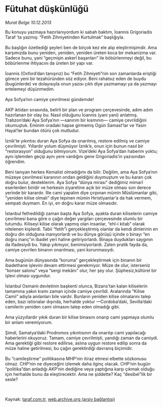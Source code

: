 # Fütuhat düşkünlüğü

*Murat Belge 10.12.2013*

<div class="yazi">Bu konuyu yazmaya hazırlanıyordum ki sabah baktım, İoannis Grigoriadis Taraf ’ta yazmış: “Fetih Zihniyetinden Kurtulmak” başlığıyla.<br/><br/>Bu başlığın özetlediği şeyleri ben de birçok kez ele alıp eleştirmişimdir. Ama karşımızda bunu yeniden, yeniden, yeniden üreten koca bir mekanizma var. Sadece bunu, yani “geçmişin askerî başarıları” ile böbürlenmeyi değil, bu böbürlenme ihtiyacını da üreten bir yapı var.<br/><br/>İoannis (Oxford’dan tanışırız) bu “Fetih Zihniyeti”nin son zamanlarda eriştiği görece yeni bir tezahüründen söz ediyor. Beni rahatsız eden de buydu (bugünlerde) ve dolayısıyla onun yazısı çıktı diye yazmamayı ya da yazmayı ertelemeyi düşünmedim.<br/><br/>Aya Sofya’nın camiye çevrilmesi gündemde!<br/><br/>AKP iktidarı sırasında, belirli bir plan ve program çerçevesinde, adım adım hazırlanan bir olay bu. Nasıl olduğunu İoannis (yani yani) anlatmış. Trabzon’daki Aya Sofya’nın —sanırım bir kısmının— camiye çevrildiğini okumuştuk. Eminim oradaki hapse girmemiş Ogün Samast’lar ve Yasin Hayal’ler bundan ötürü çok mutludur.<br/><br/>İznik’te yıkıntısı duran Aya Sofya da onarılmış, restore edilmiş ve camiye çevrilmişti. Yıllardır yolum düşmüyor İznik’e, onun için bunun nasıl bir “restorasyon” olduğunu bilmiyorum. Vize’deki Aya Sofya’dan haberim yoktu; aynı işlemden geçip aynı yere vardığını gene Grigoriadis’in yazısından öğrendim.<br/><br/>Beni tanıyan herkes Kemalist olmadığımı da bilir. Değilim, ama Aya Sofya’nın müzeye çevrilmesi kararının ondan geldiğini duymuştum ve bu kararı çok doğru bulur, desteklerim. Aya Sofya “dünya mirası” dediğimiz mimarî eserlerden biridir ve herkesin ziyaretine açık bir müze olması son derece yerinde bir karardır. İlle cami yapalım diye çırpınan mümin Müslümanlar gibi, “yeniden kilise olmalı” diye tepinen mümin Hıristiyanlar’a da hak vermem, sempati duymam. En iyi, en doğru karar müze olmasıdır.<br/><br/>İstanbul fethedildiği zaman başta Aya Sofya, ayakta duran kiliselerin camiye çevrilmesi bana göre o çağın değer yargıları çerçevesinde olumlu bir tutumdu. Kiliseyi kilise olarak yapmış olan insanlar, “ehl-i kitab” olarak nitelenen kişilerdi. Tabii “fetih”i gerçekleştirmiş olanlar da kendi dinlerinin en doğru din olduğuna inanıyorlardı ve bu dünya görüşü içinde o binayı “en doğru inanç”ın ibadet yeri haline getiriyorlardı. Binaya duydukları saygının da ifadesiydi bu. Yakıp yıkmıyor, benimsiyorlardı. Zaten pratik fayda da, camiye çevrilen binanın onarılması, yani korunmasıydı.<br/><br/>Ama bugünün dünyasında “koruma” gerçekleştirmek için binanın bir ibadethane işlevini devam ettirmesi gerekmiyor. Müze de olur, isterseniz “konser salonu” veya “sergi mekânı” olur, her şey olur. Şüphesiz,kültürel bir işlevi olması uygundur.<br/><br/>İstanbul Osmanlı devletinin başkenti olunca, Bizans’tan kalan kiliselerin tamamına yakın kısmı zaman içinde camiye çevrildi. Aralarında “Kilise Camii” adıyla anılanları bile vardır. Bunların yeniden kilise olmalarını talep eden, bazı istisnalar dışında, herhalde yoktur —Cordoba’daki, Sevilla’daki camilerin yeniden cami olmasını talep eden olmadığı gibi.<br/><br/>Ama yüzyıllardır yıkık duran bir kilise binasını onarıp cami yapmaya olumlu bir anlam veremiyorum.<br/><br/>Şimdi, Samatya’daki Prodromos yıkıntısının da onarılıp cami yapılacağı haberlerini okuyoruz. Tamam, camiye çevrilmişti, yandığı zaman da camiydi. Ama gerektiği gibi restore edilirse, aslına uygun restore edilip sonra da müze haline getirilmesi, bu çağın gerektirdiği davranış biçimidir.<br/><br/>Bu “camileştirme” politikasına MHP’nin itiraz etmesi elbette sözkonusu olmaz. CHP’nin ne diyeceğini izlemek daha ilginç olacak. CHP’nin bugün “politika”dan anladığı AKP’nin dediğine veya yaptığına karşı çıkmak olduğu için herhalde bunu da eleştirecektir. Ama ne şiddette? Kaç “desibel”lik bir sesle?<br/><br/><br/>
</div>

Kaynak: [taraf.com.tr](http://www.taraf.com.tr:80/murat-belge/makale-futuhat-duskunlugu.htm), [web.archive.org (arşiv bağlantısı)](http://web.archive.org/web/20131213035844/http://www.taraf.com.tr:80/murat-belge/makale-futuhat-duskunlugu.htm)
